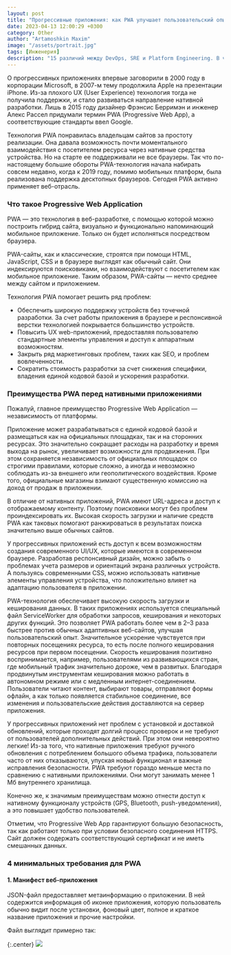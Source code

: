 ```yaml
---
layout: post
title: "Прогрессивные приложения: как PWA улучшает пользовательский опыт"
date: 2023-04-13 12:00:29 +0300
category: Other
author: "Artamoshkin Maxim"
image: "/assets/portrait.jpg"
tags: [Инженерия]
description: "15 различий между DevOps, SRE и Platform Engineering. В частности, он описывает различия в целях, истории, основных задачах, фокусе, области применения, автоматизации, ответственности, сотрудничестве, цели оптимизации, инструментах, работе с кодом, масштабируемости, мониторинге, доступности и сроках. Хотя эти роли могут использовать общие методы и инструменты, у каждой из них есть свои уникальные особенности и цели."
---
```


О прогрессивных приложениях впервые заговорили в 2000 году в корпорации Microsoft, в 2007-м тему продолжила Apple на презентации iPhone. Из-за плохого UX (User Experience) технология тогда не получила поддержки, и стало развиваться направление нативной разработки. Лишь в 2015 году дизайнер Фрэнсис Берримэн и инженер Алекс Рассел придумали термин PWA (Progressive Web App), а соответствующие стандарты ввел Google. 

 
<!-- more -->

Технология PWA понравилась владельцам сайтов за простоту реализации. Она давала возможность почти моментального взаимодействия с посетителем ресурса через нативные средства устройства. Но на старте ее поддерживали не все браузеры. Так что по-настоящему большие обороты PWA-технология начала набирать совсем недавно, когда к 2019 году, помимо мобильных платформ, была реализована поддержка десктопных браузеров. Сегодня PWA активно применяет веб-отрасль. 

### Что такое Progressive Web Application

PWA — это технология в веб-разработке, с помощью которой можно построить гибрид сайта, визуально и функционально напоминающий мобильное приложение. Только он будет исполняться посредством браузера. 

 

PWA-сайты, как и классические, строятся при помощи HTML, JavaScript, CSS и в браузере выглядят как обычный сайт. Они индексируются поисковиками, но взаимодействуют с посетителем как мобильное приложение. Таким образом, PWA-сайты —  нечто среднее между сайтом и приложением.

 

Технология PWA помогает решить ряд проблем:  

 

- Обеспечить широкую поддержку устройств без точечной разработки. За счет работы приложения в браузере и респонсивной верстки технологией покрывается большинство устройств.
- Повысить UX web-приложений, предоставляя пользователю стандартные элементы управления и доступ к аппаратным возможностям.
- Закрыть ряд маркетинговых проблем, таких как SEO, и проблем вовлеченности.
- Сократить стоимость разработки за счет снижения специфики, владения единой кодовой базой и ускорения разработки.

### Преимущества PWA перед нативными приложениями
Пожалуй, главное преимущество Progressive Web Application — независимость от платформы. 

 

Приложение может разрабатываться с единой кодовой базой и размещаться как на официальных площадках, так и на сторонних ресурсах. Это значительно сокращает расходы на разработку и время выхода на рынок, увеличивает возможности для продвижения. При этом сохраняется независимость от официальных площадок со строгими правилами, которые сложно, а иногда и невозможно соблюдать из-за внешнего или геополитического воздействия. Кроме того, официальные магазины взимают существенную комиссию на доход от продаж в приложении.

 

В отличие от нативных приложений, PWA имеют URL-адреса и доступ к отображаемому контенту. Поэтому поисковики могут без проблем проиндексировать их. Высокая скорость загрузки и наличие средств PWA как таковых помогают ранжироваться в результатах поиска значительно выше обычных сайтов.

 

У прогрессивных приложений есть доступ к всем возможностям создания современного UI/UX, которые имеются в современном браузере. Разработав респонсивный дизайн, можно забыть о проблемах учета размеров и ориентаций экрана различных устройств. А пользуясь современными CSS, можно использовать нативные элементы управления устройства, что положительно влияет на адаптацию пользователя в приложении. 

 

PWA-технология обеспечивает высокую скорость загрузки и кеширования данных. В таких приложениях используется специальный файл ServiceWorker для обработки запросов, кеширования и некоторых других функций. Это позволяет PWA работать более чем в 2–3 раза быстрее против обычных адаптивных веб-сайтов, улучшая пользовательский опыт. Значительное ускорение чувствуется при повторных посещениях ресурса, то есть после полного кеширования ресурсов при первом посещении. Скорость кеширования позитивно воспринимается, например, пользователями из развивающихся стран, где мобильный трафик значительно дороже, чем в развитых. Благодаря продвинутым инструментам кеширования можно работать в автономном режиме или с медленным интернет-соединением. Пользователи читают контент, выбирают товары, отправляют формы офлайн, а как только появляется стабильное соединение, все изменения и пользовательские действия доставляются на сервер приложения.

 

У прогрессивных приложений нет проблем с установкой и доставкой обновлений, которые проходят долгий процесс проверок и не требуют от пользователей дополнительных действий. При этом они невероятно легкие! Из-за того, что нативные приложения требуют ручного обновления с потреблением большого объема трафика, пользователи часто от них отказываются, упуская новый функционал и важные исправления безопасности. PWA требуют гораздо меньше места по сравнению с нативными приложениями. Они могут занимать менее 1 Мб внутреннего хранилища. 

 

Конечно же, к значимым преимуществам можно отнести доступ к нативному функционалу устройств (GPS, Bluetooth, push-уведомления), а это повышает удобство пользователей.

 

Отметим, что Progressive Web App гарантируют большую безопасность, так как работают только при условии безопасного соединения HTTPS. Сайт должен содержать соответствующий сертификат и не иметь смешанных данных. 

### 4 минимальных требования для PWA 
#### 1. Манифест веб-приложения
JSON-файл предоставляет метаинформацию о приложении. В ней содержится информация об иконке приложения, которую пользователь обычно видит после установки, фоновый цвет, полное и краткое название приложения и прочие настройки.

Файл выглядит примерно так: 

{:.center}
![](https://blog.zverit.com/assets/pwa-1-snippet.jpg)
